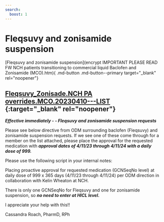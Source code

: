```yaml
---
search:
  boost: 1
---
```


# Fleqsuvy and zonisamide suspension

[Fleqsuvy and zonisamide suspension](encrypt IMPORTANT PLEASE READ FW NCH patients transitioning to commercial liquid Baclofen and Zonisamide (MCO).htm){ .md-button .md-button--primary target="_blank" rel="noopener"}

## [Fleqsuvy_Zonisade.NCH PA overrides.MCO.20230410---LIST](https://mygainwell-my.sharepoint.com/:x:/r/personal/christopher_nguyen_gainwelltechnologies_com/Documents/Evergreen/Emails/Fleqsuvy_Zonisade.NCH%20PA%20overrides.MCO.20230410.xlsx?d=wbeb509031f3c468bb1c7e587e42fbb22&csf=1&web=1&e=ay79cG) {:target="_blank" rel="noopener"}

***Effective immediately - - Fleqsuvy and zonisamide suspension  requests*** 

Please see below directive from ODM surrounding baclofen (Fleqsuvy) and zonisamide suspension requests. If we see one of these come through for a member on the list attached, please place the approval for the requested medication with ***approval dates of 4/11/23 through 4/11/24 with a daily dose of 999.*** 

Please use the following script in your internal notes:

Placing proactive approval for requested medication (GCNSeqNo level) at daily dose of 999 x 365 days (4/11/23 through 4/11/24) per ODM direction in collaboration with Kelin Wheaton at NCH. 

There is only one GCNSeqNo for Fleqsuvy and one for zonisamide suspension, so ***no need to enter at HICL level.***

I appreciate your help with this!!

Cassandra Roach, PharmD, RPh
